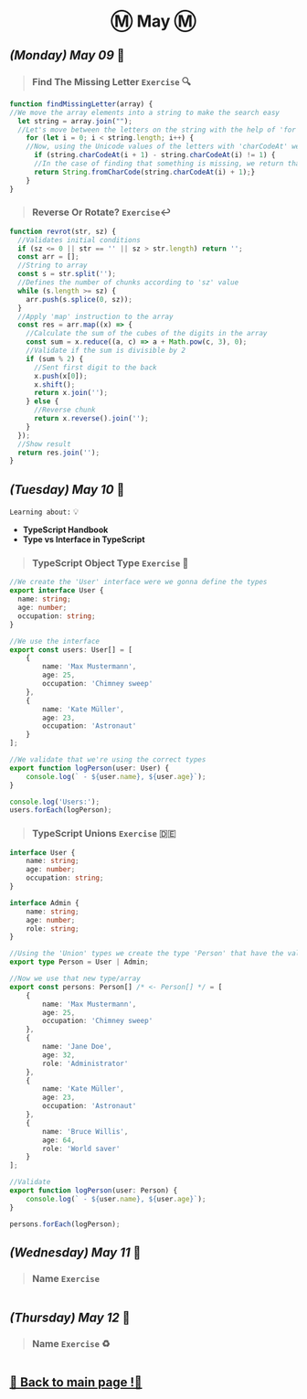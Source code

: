 <h1 align="center">Ⓜ️ May Ⓜ️</h1>

## _(Monday) May 09_ 📢

>### Find The Missing Letter `Exercise` 🔍
```javascript 
function findMissingLetter(array) {
//We move the array elements into a string to make the search easy
  let string = array.join("");
  //Let's move between the letters on the string with the help of 'for'
    for (let i = 0; i < string.length; i++) {
    //Now, using the Unicode values of the letters with 'charCodeAt' we check if the order don't match
      if (string.charCodeAt(i + 1) - string.charCodeAt(i) != 1) {
      //In the case of finding that something is missing, we return that letter
      return String.fromCharCode(string.charCodeAt(i) + 1);}
    }
}
```

>### Reverse Or Rotate? `Exercise`↩️
```javascript 
function revrot(str, sz) {
  //Validates initial conditions
  if (sz <= 0 || str == '' || sz > str.length) return '';
  const arr = [];
  //String to array
  const s = str.split('');
  //Defines the number of chunks according to 'sz' value
  while (s.length >= sz) {
    arr.push(s.splice(0, sz));
  }
  //Apply 'map' instruction to the array
  const res = arr.map((x) => {
    //Calculate the sum of the cubes of the digits in the array
    const sum = x.reduce((a, c) => a + Math.pow(c, 3), 0);
    //Validate if the sum is divisible by 2
    if (sum % 2) {
      //Sent first digit to the back
      x.push(x[0]);
      x.shift();
      return x.join('');
    } else {
      //Reverse chunk
      return x.reverse().join(''); 
    }
  });
  //Show result
  return res.join('');
}
```

## _(Tuesday) May 10_ 📢

`Learning about:` 💡
* **TypeScript Handbook**
* **Type vs Interface in TypeScript**

>### TypeScript Object Type `Exercise` 📑
```typescript
//We create the 'User' interface were we gonna define the types
export interface User {
  name: string;
  age: number;
  occupation: string;
}

//We use the interface
export const users: User[] = [
    {
        name: 'Max Mustermann',
        age: 25,
        occupation: 'Chimney sweep'
    },
    {
        name: 'Kate Müller',
        age: 23,
        occupation: 'Astronaut'
    }
];

//We validate that we're using the correct types
export function logPerson(user: User) {
    console.log(` - ${user.name}, ${user.age}`);
}

console.log('Users:');
users.forEach(logPerson);
```

>### TypeScript Unions `Exercise` 🇩🇪
```typescript 
interface User {
    name: string;
    age: number;
    occupation: string;
}

interface Admin {
    name: string;
    age: number;
    role: string;
}

//Using the 'Union' types we create the type 'Person' that have the values of User and Admin
export type Person = User | Admin;

//Now we use that new type/array
export const persons: Person[] /* <- Person[] */ = [
    {
        name: 'Max Mustermann',
        age: 25,
        occupation: 'Chimney sweep'
    },
    {
        name: 'Jane Doe',
        age: 32,
        role: 'Administrator'
    },
    {
        name: 'Kate Müller',
        age: 23,
        occupation: 'Astronaut'
    },
    {
        name: 'Bruce Willis',
        age: 64,
        role: 'World saver'
    }
];

//Validate
export function logPerson(user: Person) {
    console.log(` - ${user.name}, ${user.age}`);
}

persons.forEach(logPerson);
```

## _(Wednesday) May 11_ 📢

>### Name `Exercise`
```typescript 

```

## _(Thursday) May 12_ 📢

>### Name `Exercise` ♻
```typescript 

```

## [📎 Back to main page !📎](/home/readAura.md)
